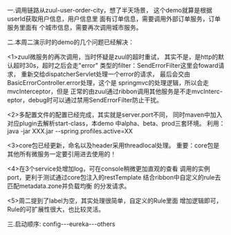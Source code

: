 一.调用链路从zuul-user-order-city，想了半天场景，
这个demo就算是根据userId获取用户信息，用户信息里
面有订单信息，需要调用外部订单服务，订单服务里面有
个城市信息，需要再次调用城市服务。

二.本周二演示时的demo的几个问题已经解决：

<1>zuul微服务的再次调用，当时怀疑是zuul的超时重试，
其实不是，是http的默认超时30s，超时之后会走"error"
类型的filter：SendErrorFilter这里会foward请求，
重新交给dispatcherServlet处理一个error的请求，
最后会交由BasicErrorController.error处理，这个是
springmvc的处理逻辑，所以会走mvcInterceptor，但是
正常的由zuul通过ribbon调用其他服务是不走mvcInterc-
eptor，debug时可以通过禁用SendErrorFilter防止干扰。

<2>多配置文件的配置已经完成，其实就是server.port不同，
同时maven中加入对应plugin去解析start-class，本demo
中alpha、beta、prod三套环境。
利用：java -jar XXX.jar --spring.profiles.active=XX

<3>core包已经更新，命名以及header采用threadlocal处理。
重要：core包是其他所有微服务一定要引用进去使用的！

<4>在3个service处增加log，可在console稍微更加直观的查看
调用的实例port，更利于测试通过core包注入的restTemplate
结合ribbon中自定义的rule去匹配metadata.zone并负载均衡
的分发请求。

<5>周二提到了label为空，其实处理很简单，自定义的Rule里面
增加逻辑即可，Rule的可扩展性很大，也比较灵活。

三.启动顺序:
    config---eureka---others

